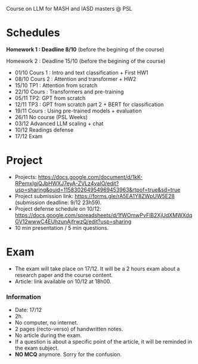 Course on LLM for MASH and IASD masters @ PSL 

# Schedules 

**Homework 1 : Deadline 8/10** (before the begining of the course)

Homework 2 : Deadline 15/10 (before the begining of the course)


- 01/10 Cours 1 : Intro and text classification + First HW1
- 08/10 Cours 2 : Attention and transformer + HW2
- 15/10 TP1 : Attention from scratch 
- 22/10 Cours : Transformers and pre-training
- 05/11 TP2: GPT from scratch
- 12/11 TP3 : GPT from scratch part 2 + BERT for classification
- 19/11 Cours : Using pre-trained models + evaluation
- 26/11 No course (PSL Weeks)
- 03/12 Advanced LLM scaling + chat
- 10/12 Readings defense 
- 17/12 Exam

# Project

- Projects: https://docs.google.com/document/d/1kK-RPemxIgjQJbHWXJ7eyA-ZVLz4vaIO/edit?usp=sharing&ouid=115830264954969453963&rtpof=true&sd=true
- Project submission link: https://forms.gle/rA5EA1Y8ZWpUW5E28 (submission deadline: 9/12 23h59).
- Project defense schedule on 10/12: https://docs.google.com/spreadsheets/d/1fWOmwPvFlB2XjUdXMWXdqGV12wwwC4EUhzunAjfrwzQ/edit?usp=sharing
- 10 min presentation / 5 min questions.

# Exam
- The exam will take place on 17/12. It will be a 2 hours exam about a research paper and the course content.
- Article: link available on 10/12 at 18h00.

### Information
- Date: 17/12
- 2h.
- No computer, no internet.
- 2 pages (recto-verso) of handwritten notes.
- No article during the exam.
- If a question is about a specific point of the article, it will be reminded in the exam subject.
- **NO MCQ** anymore. Sorry for the confusion.

